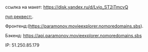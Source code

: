 ссылка на макет:  https://disk.yandex.ru/d/Lvjo_ST2iTmcvQ

[пул реквест:](https://github.com/Selvetarm90/movies-explorer-frontend/pull/2).

Фронтенд:(https://paramonov.movieexplorer.nomoredomains.sbs).

Бэкенд: https://api.paramonov.movieexplorer.nomoredomains.sbs

IP: 51.250.85.179


